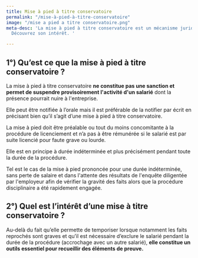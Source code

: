 ```yaml
---
title: Mise à pied à titre conservatoire
permalink: "/mise-à-pied-à-titre-conservatoire"
image: "/mise a pied a titre conservatoire.png"
meta-desc: 'La mise à pied à titre conservatoire est un mécanisme juridique particulier.
  Découvrez son intérêt. '

---
```

## 1°) Qu’est ce que la mise à pied à titre conservatoire ?

La mise à pied à titre conservatoire **ne constitue pas une sanction et permet de suspendre provisoirement l'activité d'un salarié** dont la présence pourrait nuire à l'entreprise.

Elle peut être notifiée à l’orale mais il est préférable de la notifier par écrit en précisant bien qu’il s’agit d’une mise à pied à titre conservatoire.

La mise à pied doit être préalable ou tout du moins concomitante à la procédure de licenciement et n’a pas à être rémunérée si le salarié est par suite licencié pour faute grave ou lourde.

Elle est en principe à durée indéterminée et plus précisément pendant toute la durée de la procédure.

Tel est le cas de la mise à pied prononcée pour une durée indéterminée, sans perte de salaire et dans l'attente des résultats de l'enquête diligentée par l'employeur afin de vérifier la gravité des faits alors que la procédure disciplinaire a été rapidement engagée.

## 2°) Quel est l’intérêt d’une mise à titre conservatoire ?

Au-delà du fait qu’elle permette de temporiser lorsque notamment les faits reprochés sont graves et qu’il est nécessaire d’exclure le salarié pendant la durée de la procédure (accrochage avec un autre salarié), **elle constitue un outils essentiel pour recueillir des éléments de preuve.**